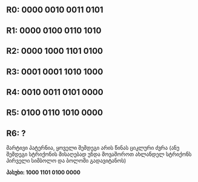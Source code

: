 ## R0: 0000 0010 0011 0101
## R1: 0000 0100 0110 1010
## R2: 0000 1000 1101 0100
## R3: 0001 0001 1010 1000
## R4: 0010 0011 0101 0000
## R5: 0100 0110 1010 0000
## R6: ?

მარტივი პატერნია, ყოველი შემდეგი არის წინას ციკლური ძვრა (ანუ შემდეგი სტრიქონის მისაღებად უნდა მოვაშოროთ ახლანდელ სტრიქონს პირველი სიმბოლო და ბოლოში გადავიტანოს)

**პასუხი: 1000 1101 0100 0000**
